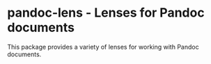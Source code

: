 # pandoc-lens - Lenses for Pandoc documents

This package provides a variety of lenses for working with Pandoc
documents.
